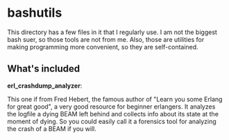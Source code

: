 bashutils
=========

This directory has a few files in it that I regularly use.
I am not the biggest bash suer, so those tools are not from me.
Also, those are utilities for making programming more convenient,
so they are self-contained.

What's included
---------------

**erl_crashdump_analyzer**:

This one if from Fred Hebert, the famous author of "Learn you some Erlang
for great good", a very good resource for beginner erlangers. It analyzes
the logfile a dying BEAM left behind and collects info about its state at 
the moment of dying. So you could easily call it a forensics tool for analyzing
the crash of a BEAM if you will.
